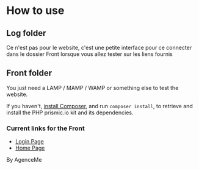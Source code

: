 # How to use

## Log folder

Ce n'est pas pour le website, c'est une petite interface pour ce connecter dans le dossier Front lorsque vous allez tester sur les liens fournis

## Front folder

You just need a LAMP / MAMP / WAMP or something else to test the website.

If you haven't, [install Composer](https://getcomposer.org/doc/00-intro.md), and run `composer install`, to retrieve and install the PHP prismic.io kit and its dependencies.

### Current links for the Front

- [Login Page](https://moneysquid.agence-me.com/Log/)
- [Home Page](https://moneysquid.agence-me.com/Front/)


By AgenceMe